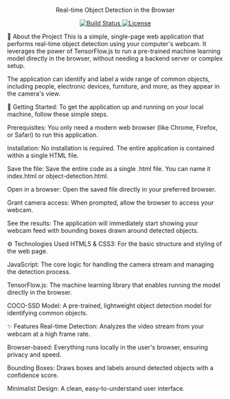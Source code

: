 <div align="center">

Real-time Object Detection in the Browser
<p align="center">
<a href="#">
<img src="https://img.shields.io/badge/status-active-success" alt="Build Status">
</a>
<a href="#">
<img src="https://img.shields.io/badge/license-MIT-blue.svg" alt="License">
</a>
</p>

</div>

📖 About the Project
This is a simple, single-page web application that performs real-time object detection using your computer's webcam. It leverages the power of TensorFlow.js to run a pre-trained machine learning model directly in the browser, without needing a backend server or complex setup.

The application can identify and label a wide range of common objects, including people, electronic devices, furniture, and more, as they appear in the camera's view.

🚀 Getting Started:
To get the application up and running on your local machine, follow these simple steps.

Prerequisites:
You only need a modern web browser (like Chrome, Firefox, or Safari) to run this application.

Installation:
No installation is required. The entire application is contained within a single HTML file.

Save the file: Save the entire code as a single .html file. You can name it index.html or object-detection.html.

Open in a browser: Open the saved file directly in your preferred browser.

Grant camera access: When prompted, allow the browser to access your webcam.

See the results: The application will immediately start showing your webcam feed with bounding boxes drawn around detected objects.

⚙️ Technologies Used
HTML5 & CSS3: For the basic structure and styling of the web page.

JavaScript: The core logic for handling the camera stream and managing the detection process.

TensorFlow.js: The machine learning library that enables running the model directly in the browser.

COCO-SSD Model: A pre-trained, lightweight object detection model for identifying common objects.

✨ Features
Real-time Detection: Analyzes the video stream from your webcam at a high frame rate.

Browser-based: Everything runs locally in the user's browser, ensuring privacy and speed.

Bounding Boxes: Draws boxes and labels around detected objects with a confidence score.

Minimalist Design: A clean, easy-to-understand user interface.
